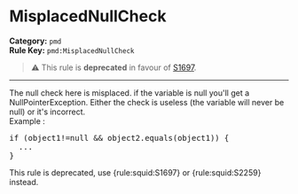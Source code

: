 
# MisplacedNullCheck
**Category:** `pmd`<br/>
**Rule Key:** `pmd:MisplacedNullCheck`<br/>
> :warning: This rule is **deprecated** in favour of [S1697](https://rules.sonarsource.com/java/RSPEC-1697).

-----

The null check here is misplaced. if the variable is null you'll get a NullPointerException.
Either the check is useless (the variable will never be null) or it's incorrect.
<br>Example :
<pre>
if (object1!=null && object2.equals(object1)) { 
  ...
}      
</pre>

<p>
  This rule is deprecated, use {rule:squid:S1697} or {rule:squid:S2259} instead.
</p>

